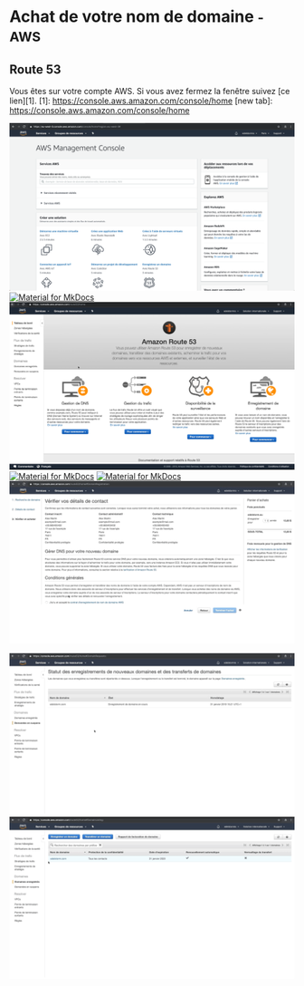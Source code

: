 # Achat de votre nom de domaine <small>- AWS</small>

## Route 53

Vous êtes sur votre compte AWS. Si vous avez fermez la fenêtre suivez [ce lien][1].
[1]: https://console.aws.amazon.com/console/home
[new tab]: https://console.aws.amazon.com/console/home

[![Material for MkDocs](assets/images/aws/nomdedomaine/fr/0.png)](assets/images/aws/nomdedomaine/fr/0.png)
[![Material for MkDocs](assets/images/aws/nomdedomaine/fr/1.gif)](assets/images/aws/nomdedomaine/fr/1.gif)
[![Material for MkDocs](assets/images/aws/nomdedomaine/fr/2.png)](assets/images/aws/nomdedomaine/fr/2.png)
[![Material for MkDocs](assets/images/aws/nomdedomaine/fr/3.gif)](assets/images/aws/nomdedomaine/fr/3.gif)
[![Material for MkDocs](assets/images/aws/nomdedomaine/fr/4.gif)](assets/images/aws/nomdedomaine/fr/4.gif)
[![Material for MkDocs](assets/images/aws/nomdedomaine/fr/5.gif)](assets/images/aws/nomdedomaine/fr/5.gif)

[![Material for MkDocs](assets/images/aws/nomdedomaine/fr/6.gif)](assets/images/aws/nomdedomaine/fr/6.gif)
[![Material for MkDocs](assets/images/aws/nomdedomaine/fr/7.gif)](assets/images/aws/nomdedomaine/fr/7.gif)
